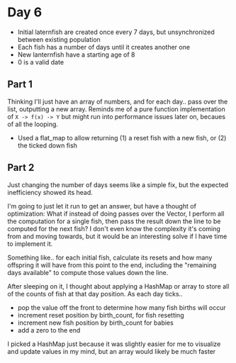 # Day 6

- Initial laternfish are created once every 7 days, but unsynchronized between existing population
- Each fish has a number of days until it creates another one
- New lanternfish have a starting age of 8
- 0 is a valid date

## Part 1

Thinking I'll just have an array of numbers, and for each day.. pass over the list, outputting a new array. Reminds me of a pure function implementation of `X -> f(x) -> Y` but might run into performance issues later on, becaues of all the looping.

- Used a flat_map to allow returning (1) a reset fish with a new fish, or (2) the ticked down fish

## Part 2

Just changing the number of days seems like a simple fix, but the expected inefficiency showed its head.

I'm going to just let it run to get an answer, but have a thought of optimization: What if instead of doing passes over the Vector, I perform all the computation for a single fish, then pass the result down the line to be computed for the next fish? I don't even know the complexity it's coming from and moving towards, but it would be an interesting solve if I have time to implement it.

Something like.. for each initial fish, calculate its resets and how many offspring it will have from this point to the end, including the "remaining days available" to compute those values down the line.

After sleeping on it, I thought about applying a HashMap or array to store all of the counts of fish at that day position. As each day ticks..

- pop the value off the front to determine how many fish births will occur
- increment reset position by birth_count, for fish resetting
- increment new fish position by birth_count for babies
- add a zero to the end

I picked a HashMap just because it was slightly easier for me to visualize and update values in my mind, but an array would likely be much faster

